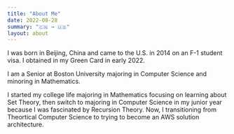 ```yaml
---
title: "About Me"
date: 2022-08-28
summary: "🇨🇳 → 🇺🇸"
layout: about
---
```


I was born in Beijing, China and came to the U.S. in 2014 on an F-1 student visa. I obtained in my Green Card in early 2022.

I am a Senior at Boston University majoring in Computer Science and minoring in Mathematics.

I started my college life majoring in Mathematics focusing on learning about Set Theory, then switch to majoring in Computer Science in my junior year because I was fascinated by Recursion Theory. Now, I transitioning from Theortical Computer Science to trying to become an AWS solution architecture.
